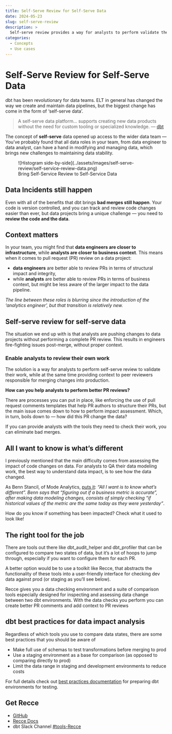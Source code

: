 ```yaml
---
title: Self-Serve Review for Self-Serve Data
date: 2024-05-23
slug: self-serve-review
description: >
  Self-serve review provides a way for analysts to perform validate their own work, while at the same time providing context for peer reviewers responsible for merging changes into production
categories:
  - Concepts
  - Use cases
---
```


# Self-Serve Review for Self-Serve Data

dbt has been revolutionary for data teams. ELT in general has changed the way we create and maintain data pipelines, but the biggest change has come in the form of ‘self-serve data’.

> A self-serve data platform… supports creating new data products without the need for custom tooling or specialized knowledge. — [dbt](https://www.getdbt.com/blog/key-components-of-data-mesh-self-serve-data-platform#what-is-a-self-serve-data-platform)


The concept of **self-serve** data opened up access to the wider data team — You’ve probably found that all data roles in your team, from data engineer to data analyst, can have a hand in modifying and managing data, which brings new challenges to maintaining data stability.

<figure markdown="span">
  ![Histogram side-by-side](../assets/images/self-serve-review/self-service-review-data.png)
  <figcaption>Bring Self-Service Review to Self-Service Data</figcaption>
</figure>

## Data Incidents still happen

Even with all of the benefits that dbt brings **bad merges still happen**. Your code is version controlled, and you can track and review code changes easier than ever, but data projects bring a unique challenge — you need to **review the code and the data**.
<!-- more -->


## Context matters

In your team, you might find that **data engineers are closer to infrastructure**, while **analysts are closer to business context**. This means when it comes to pull request (PR) review on a data project:


- **data engineers** are better able to review PRs in terms of structural impact and integrity,
- while **analysts** are better able to review PRs in terms of business context, but might be less aware of the larger impact to the data pipeline.

*The line between these roles is blurring since the introduction of the ‘analytics engineer’, but that transition is relatively new.*

## Self-serve review for self-serve data

The situation we end up with is that analysts are pushing changes to data projects without performing a complete PR review. This results in engineers fire-fighting issues post-merge, without proper context.

### Enable analysts to review their own work

The solution is a way for analysts to perform self-serve review to validate their work, while at the same time providing context to peer reviewers responsible for merging changes into production.

**How can you help analysts to perform better PR reviews?**


There are processes you can put in place, like enforcing the use of pull request comments templates that help PR authors to structure their PRs, but the main issue comes down to how to perform impact assessment. Which, in turn, boils down to — how did this PR change the data?

If you can provide analysts with the tools they need to check their work, you can eliminate bad merges.

## All I want to know is what’s different

I previously mentioned that the main difficulty comes from assessing the impact of code changes on data. For analysts to QA their data modeling work, the best way to understand data impact, is to see how the data changed.

As Benn Stancil, of Mode Analytics, [puts it](https://benn.substack.com/p/all-i-want-is-to-know-whats-different): *“All I want is to know what’s different”. Benn says that “figuring out if a business metric is accurate”, after making data modeling changes, consists of simply checking “if historical values of the metric are the same today as they were yesterday”*.

How do you know if something has been impacted? Check what it used to look like!


## The right tool for the job

There are tools out there like dbt_audit_helper and dbt_profiler that can be configured to compare two states of data, but it’s a lot of hoops to jump through, especially if you want to configure them for each PR.

A better option would be to use a toolkit like Recce, that abstracts the functionality of these tools into a user-friendly interface for checking dev data against prod (or staging as you’ll see below).

Recce gives you a data checking environment and a suite of comparison tools especially designed for inspecting and assessing data change between two dbt environments. With the data checks you perform you can create better PR comments and add context to PR reviews

## dbt best practices for data impact analysis

Regardless of which tools you use to compare data states, there are some best practices that you should be aware of

- Make full use of schemas to test transformations before merging to prod
- Use a staging environment as a base for comparison (as opposed to comparing directly to prod)
- Limit the data range in staging and development environments to reduce costs

For full details check out [best practices documentation](../../docs/guides/best-practices-prep-env.md) for preparing dbt environments for testing.


## Get Recce

- [GitHub](https://github.com/datarecce/recce)
- [Recce Docs](../../docs/index.md)
- dbt Slack Channel [#tools-Recce](https://getdbt.slack.com/archives/C05C28V7CPP)


<script src="https://gist.github.com/DaveFlynn/7dc9b21354a4ee2ea87118bccdad4885.js"></script>

